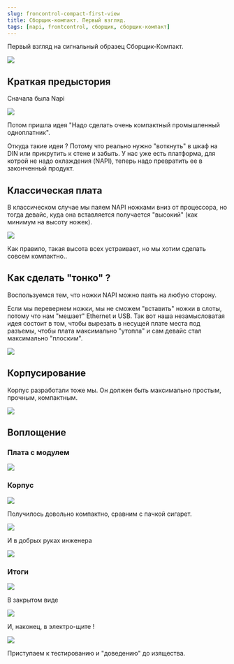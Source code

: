 ```yaml
---
slug: froncontrol-compact-first-view
title: Сборщик-компакт. Первый взгляд.
tags: [napi, frontcontrol, сборщик, сборщик-компакт]
---
```


Первый взгляд на сигнальный образец Сборщик-Компакт. 

![](img/cl0.png)

<!--truncate-->

## Краткая предыстория

Сначала была Napi

![](img/napi1.png)

Потом пришла идея "Надо сделать очень компактный промышленный одноплатник". 

Откуда такие идеи ? Потому что реально нужно "воткнуть" в шкаф на DIN или прикрутить к стене и забыть. У нас уже
есть платформа, для котрой не надо охлаждения (NAPI), теперь надо превратить ее в законченный продукт.

## Классическая плата

В классическом случае мы паяем NAPI ножками вниз от процессора, но тогда девайс, куда она вставляется получается "высокий" (как минимум на высоту ножек). 

![](img/hand1.png)

Как правило, такая высота всех устраивает, но мы хотим сделать совсем компактно..

## Как сделать "тонко" ? 

Воспользуемся тем, что ножки NAPI можно паять на любую сторону. 

Если мы перевернем ножки, мы не сможем "вставить" ножки в слоты, потому что нам "мешает" Ethernet и USB. Так вот наша незамысловатая 
идея состоит в том, чтобы вырезать в несущей плате места под разъемы, чтобы плата максимально "утопла" и сам девайс стал максимально "плоским".

![](img/cli5.png)

## Корпусирование

Корпус разработали тоже мы. Он должен быть максимально простым, прочным, компактным.

![](img/cl6.png)

## Воплощение

### Плата с модулем

![](img/cli1.png)

### Корпус

![](img/cl7.png)

Получилось довольно компактно, сравним с пачкой сигарет.

![](img/cl8.png)

И в добрых руках инженера

![](img/cli9.png)

### Итоги

![](img/cli6.png)

В закрытом виде

![](img/cl2.png)

И, наконец, в электро-щите !

![](img/cli8.png)

Приступаем к тестированию и "доведению" до изящества.